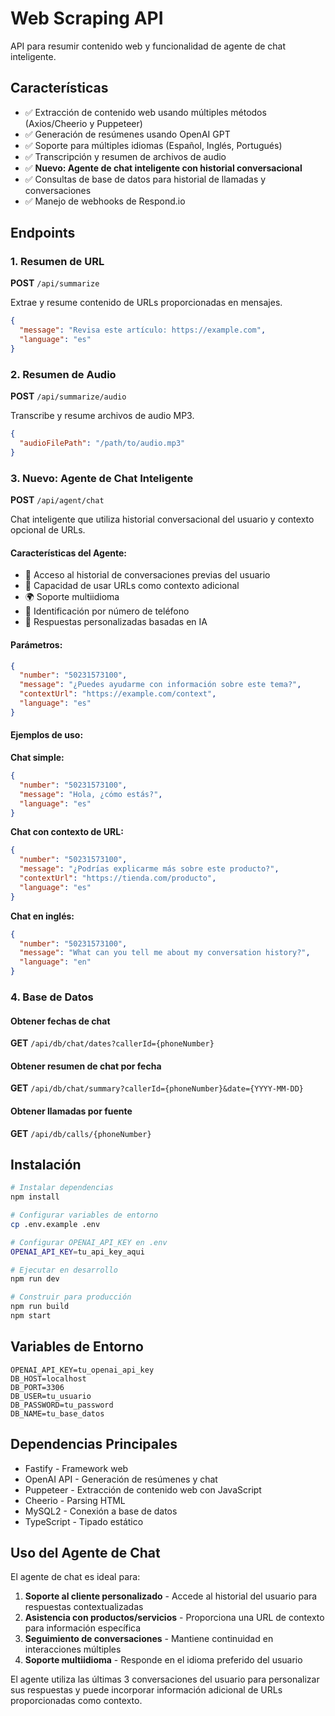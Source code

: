# Web Scraping API

API para resumir contenido web y funcionalidad de agente de chat inteligente.

## Características

- ✅ Extracción de contenido web usando múltiples métodos (Axios/Cheerio y Puppeteer)
- ✅ Generación de resúmenes usando OpenAI GPT
- ✅ Soporte para múltiples idiomas (Español, Inglés, Portugués)  
- ✅ Transcripción y resumen de archivos de audio
- ✅ **Nuevo: Agente de chat inteligente con historial conversacional**
- ✅ Consultas de base de datos para historial de llamadas y conversaciones
- ✅ Manejo de webhooks de Respond.io

## Endpoints

### 1. Resumen de URL

**POST** `/api/summarize`

Extrae y resume contenido de URLs proporcionadas en mensajes.

```json
{
  "message": "Revisa este artículo: https://example.com",
  "language": "es"
}
```

### 2. Resumen de Audio  

**POST** `/api/summarize/audio`

Transcribe y resume archivos de audio MP3.

```json
{
  "audioFilePath": "/path/to/audio.mp3"
}
```

### 3. **Nuevo: Agente de Chat Inteligente**

**POST** `/api/agent/chat`

Chat inteligente que utiliza historial conversacional del usuario y contexto opcional de URLs.

#### Características del Agente:
- 🧠 Acceso al historial de conversaciones previas del usuario
- 🔗 Capacidad de usar URLs como contexto adicional
- 🌍 Soporte multiidioma
- 📱 Identificación por número de teléfono
- 🤖 Respuestas personalizadas basadas en IA

#### Parámetros:
```json
{
  "number": "50231573100",
  "message": "¿Puedes ayudarme con información sobre este tema?",
  "contextUrl": "https://example.com/context",
  "language": "es"
}
```

#### Ejemplos de uso:

**Chat simple:**
```json
{
  "number": "50231573100", 
  "message": "Hola, ¿cómo estás?",
  "language": "es"
}
```

**Chat con contexto de URL:**
```json
{
  "number": "50231573100",
  "message": "¿Podrías explicarme más sobre este producto?",
  "contextUrl": "https://tienda.com/producto",
  "language": "es"
}
```

**Chat en inglés:**
```json
{
  "number": "50231573100",
  "message": "What can you tell me about my conversation history?",
  "language": "en"
}
```

### 4. Base de Datos

#### Obtener fechas de chat
**GET** `/api/db/chat/dates?callerId={phoneNumber}`

#### Obtener resumen de chat por fecha  
**GET** `/api/db/chat/summary?callerId={phoneNumber}&date={YYYY-MM-DD}`

#### Obtener llamadas por fuente
**GET** `/api/db/calls/{phoneNumber}`

## Instalación

```bash
# Instalar dependencias
npm install

# Configurar variables de entorno
cp .env.example .env

# Configurar OPENAI_API_KEY en .env
OPENAI_API_KEY=tu_api_key_aqui

# Ejecutar en desarrollo
npm run dev

# Construir para producción
npm run build
npm start
```

## Variables de Entorno

```
OPENAI_API_KEY=tu_openai_api_key
DB_HOST=localhost
DB_PORT=3306
DB_USER=tu_usuario
DB_PASSWORD=tu_password
DB_NAME=tu_base_datos
```

## Dependencias Principales

- Fastify - Framework web
- OpenAI API - Generación de resúmenes y chat
- Puppeteer - Extracción de contenido web con JavaScript
- Cheerio - Parsing HTML
- MySQL2 - Conexión a base de datos
- TypeScript - Tipado estático

## Uso del Agente de Chat

El agente de chat es ideal para:

1. **Soporte al cliente personalizado** - Accede al historial del usuario para respuestas contextualizadas
2. **Asistencia con productos/servicios** - Proporciona una URL de contexto para información específica  
3. **Seguimiento de conversaciones** - Mantiene continuidad en interacciones múltiples
4. **Soporte multiidioma** - Responde en el idioma preferido del usuario

El agente utiliza las últimas 3 conversaciones del usuario para personalizar sus respuestas y puede incorporar información adicional de URLs proporcionadas como contexto.

